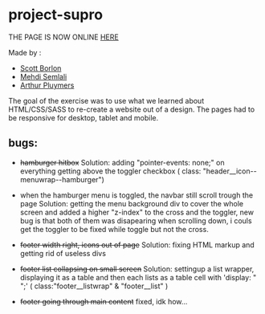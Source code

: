 # project-supro
THE PAGE IS NOW ONLINE [HERE](https://meowb.github.io/project-supro/index.html)

Made by :
- [Scott Borlon](https://github.com/MeowB)   
- [Mehdi Semlali](https://github.com/mehdoche1988)   
- [Arthur Pluymers](https://github.com/Buchos)   

The goal of the exercise was to use what we learned about HTML/CSS/SASS to re-create a website out of a design.
The pages had to be responsive for desktop, tablet and mobile.


## bugs:
* ~~hamburger hitbox~~
Solution: adding  "pointer-events: none;" on everything getting above the toggler checkbox ( class: "header__icon--menuwrap--hamburger")

* when the hamburger menu is toggled, the navbar still scroll trough the page
Solution: getting the menu background div to cover the whole screen and added a higher "z-index" to the cross and the toggler,
new bug is that both of them was disapearing when scrolling down, i couls get the toggler to be fixed while toggle but not the cross.



* ~~footer width right, icons out of page~~
Solution: fixing HTML markup and getting rid of useless divs

* ~~footer list collapsing on small screen~~
Solution: settingup a list wrapper, displaying it as a table and then each lists as a table cell with 'display: " ";' ( class:"footer__listwrap" & "footer__list" )

* ~~footer going through main content~~
fixed, idk how...



